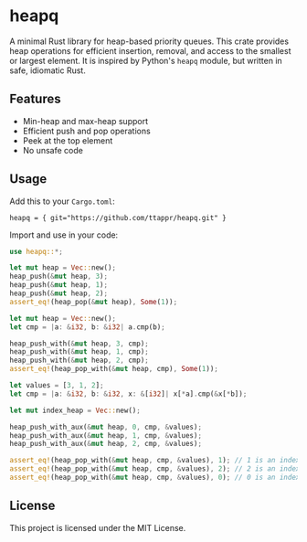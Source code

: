 # heapq

A minimal Rust library for heap-based priority queues. This crate provides
heap operations for efficient insertion, removal, and access to the smallest
or largest element. It is inspired by Python's `heapq` module, but written
in safe, idiomatic Rust.

## Features

- Min-heap and max-heap support
- Efficient push and pop operations
- Peek at the top element
- No unsafe code

## Usage

Add this to your `Cargo.toml`:

```
heapq = { git="https://github.com/ttappr/heapq.git" }
```

Import and use in your code:

```rust
use heapq::*;

let mut heap = Vec::new();
heap_push(&mut heap, 3);
heap_push(&mut heap, 1);
heap_push(&mut heap, 2);
assert_eq!(heap_pop(&mut heap), Some(1));

let mut heap = Vec::new();
let cmp = |a: &i32, b: &i32| a.cmp(b);

heap_push_with(&mut heap, 3, cmp);
heap_push_with(&mut heap, 1, cmp);
heap_push_with(&mut heap, 2, cmp);
assert_eq!(heap_pop_with(&mut heap, cmp), Some(1));

let values = [3, 1, 2];
let cmp = |a: &i32, b: &i32, x: &[i32]| x[*a].cmp(&x[*b]);

let mut index_heap = Vec::new();

heap_push_with_aux(&mut heap, 0, cmp, &values);
heap_push_with_aux(&mut heap, 1, cmp, &values);
heap_push_with_aux(&mut heap, 2, cmp, &values);

assert_eq!(heap_pop_with(&mut heap, cmp, &values), 1); // 1 is an index to 1.
assert_eq!(heap_pop_with(&mut heap, cmp, &values), 2); // 2 is an index to 2.
assert_eq!(heap_pop_with(&mut heap, cmp, &values), 0); // 0 is an index to 3.
```

## License

This project is licensed under the MIT License.
